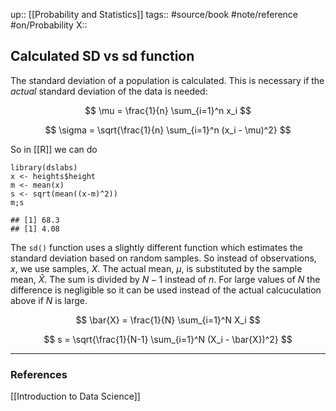 up::  [[Probability and Statistics]]
tags:: #source/book #note/reference #on/Probability 
X:: 

## Calculated SD vs sd function

The standard deviation of a population is calculated. This is necessary if the _actual_ standard deviation of the data is needed:

$$
\mu = \frac{1}{n} \sum_{i=1}^n x_i
$$

$$
\sigma =  \sqrt{\frac{1}{n} \sum_{i=1}^n (x_i - \mu)^2}
$$

So in [[R]] we can do

```
library(dslabs)
x <- heights$height
m <- mean(x)
s <- sqrt(mean((x-m)^2))
m;s

## [1] 68.3
## [1] 4.08
```

The `sd()` function uses a slightly different function which estimates the standard deviation based on random samples. So instead of observations, $x$, we use samples, $X$. The actual mean, $\mu$, is substituted by the sample mean, $\hat{X}$. The sum is divided by $N-1$ instead of $n$. For large values of $N$ the difference is negligible so it can be used instead of the actual calcuculation above if $N$ is large.

$$
\bar{X} = \frac{1}{N} \sum_{i=1}^N X_i
$$

$$
s =  \sqrt{\frac{1}{N-1} \sum_{i=1}^N (X_i - \bar{X})^2}
$$



---

### References

[[Introduction to Data Science]]



